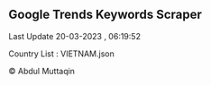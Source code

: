 

## Google Trends Keywords Scraper 
 
Last Update 20-03-2023 , 06:19:52

Country List :
VIETNAM.json



© Abdul Muttaqin 
